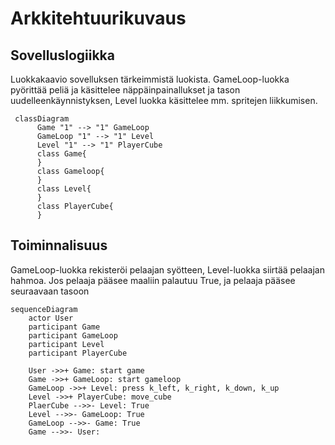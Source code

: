 # Arkkitehtuurikuvaus

## Sovelluslogiikka

Luokkakaavio sovelluksen tärkeimmistä luokista. GameLoop-luokka pyörittää peliä ja käsittelee näppäinpainallukset ja tason uudelleenkäynnistyksen, Level luokka käsittelee mm. spritejen liikkumisen.

```mermaid
 classDiagram
      Game "1" --> "1" GameLoop
      GameLoop "1" --> "1" Level
      Level "1" --> "1" PlayerCube
      class Game{
      }
      class Gameloop{
      }
      class Level{
      }
      class PlayerCube{
      }
```
## Toiminnalisuus

GameLoop-luokka rekisteröi pelaajan syötteen, Level-luokka siirtää pelaajan hahmoa. Jos pelaaja pääsee maaliin palautuu True, ja pelaaja pääsee seuraavaan tasoon

```mermaid
sequenceDiagram
    actor User
    participant Game
    participant GameLoop
    participant Level
    participant PlayerCube
    
    User ->>+ Game: start game
    Game ->>+ GameLoop: start gameloop
    GameLoop ->>+ Level: press k_left, k_right, k_down, k_up
    Level ->>+ PlayerCube: move_cube
    PlaerCube -->>- Level: True
    Level -->>- GameLoop: True 
    GameLoop -->>- Game: True
    Game -->>- User:
```
